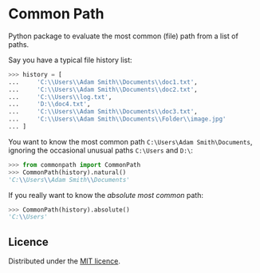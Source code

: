 # Common Path

Python package to evaluate the most common (file) path from a list of paths.

Say you have a typical file history list:

```python
>>> history = [
...     'C:\\Users\\Adam Smith\\Documents\\doc1.txt',
...     'C:\\Users\\Adam Smith\\Documents\\doc2.txt',
...     'C:\\Users\\log.txt',
...     'D:\\doc4.txt',
...     'C:\\Users\\Adam Smith\\Documents\\doc3.txt',
...     'C:\\Users\\Adam Smith\\Documents\\Folder\\image.jpg'
... ]
```

You want to know the most common path `C:\Users\Adam Smith\Documents`, ignoring the occasional unusual paths 
`C:\Users` and `D:\`:

```python
>>> from commonpath import CommonPath
>>> CommonPath(history).natural()
'C:\\Users\\Adam Smith\\Documents'
```

If you really want to know the *absolute most common* path:

```python
>>> CommonPath(history).absolute()
'C:\\Users'
```

## Licence

Distributed under the [MIT licence](LICENSE).
